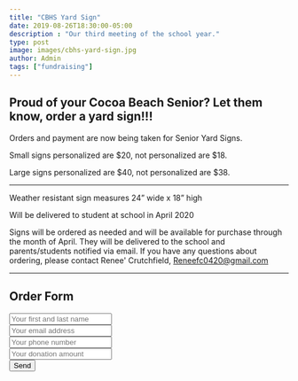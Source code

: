 ```yaml
---
title: "CBHS Yard Sign"
date: 2019-08-26T18:30:00-05:00
description : "Our third meeting of the school year."
type: post
image: images/cbhs-yard-sign.jpg
author: Admin
tags: ["fundraising"]
---
```


## Proud of your Cocoa Beach Senior? Let them know, order a yard sign!!!

Orders and payment are now being taken for Senior Yard Signs.

Small signs personalized are $20, not personalized are $18.

Large signs personalized are $40, not personalized are $38.

---

Weather resistant sign measures 24” wide x 18” high

Will be delivered to student at school in April 2020

Signs will be ordered as needed and will be available for purchase through the month of April.  They will be delivered to the school and parents/students notified via email. If you have any questions about ordering, please contact Renee' Crutchfield, Reneefc0420@gmail.com

---

## Order Form

<form action="https://formspree.io/cocoabeachprojgrad@gmail.com" method="POST">
  <input type="hidden" name="_subject" value="New CBHS Senior Yard Sign submission!" />
  <!--<input type="hidden" name="_next" value="https://cbhspg.org/donate"/>-->
  <!--<input type="hidden" name="_cc" value="another@email.com" />-->
  <input class="form-control" type="text" name="name" placeholder="Your first and last name"><br/>
  <input class="form-control" type="email" name="_replyto" placeholder="Your email address"><br/>
  <input class="form-control" type="text" name="phone" placeholder="Your phone number"><br/>
  <input class="form-control" type="text" name="amount" placeholder="Your donation amount"><br/>
  <input class="form-control" type="submit" value="Send">
</form>
<br/>
